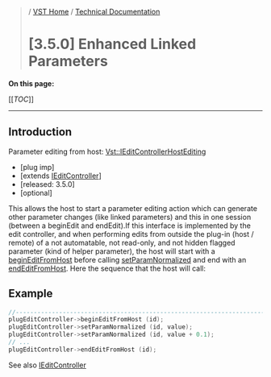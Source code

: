 >/ [VST Home](../../../) / [Technical Documentation](../../Index.md)
>
># [3.5.0] Enhanced Linked Parameters

**On this page:**

[[_TOC_]]

---

## Introduction

Parameter editing from host: [Vst::IEditControllerHostEditing](https://steinbergmedia.github.io/vst3_doc/vstinterfaces/classSteinberg_1_1Vst_1_1IEditControllerHostEditing.html)

- [plug imp]
- [extends [IEditController](https://steinbergmedia.github.io/vst3_doc/vstinterfaces/classSteinberg_1_1Vst_1_1IEditController.html)]
- [released: 3.5.0]
- [optional]

This allows the host to start a parameter editing action which can generate other parameter changes (like linked parameters) and this in one session (between a beginEdit and endEdit).If this interface is implemented by the edit controller, and when performing edits from outside the plug-in (host / remote) of a not automatable, not read-only, and not hidden flagged parameter (kind of helper parameter), the host will start with a [beginEditFromHost](https://steinbergmedia.github.io/vst3_doc/vstinterfaces/classSteinberg_1_1Vst_1_1IEditControllerHostEditing.html#a97cc85e97b22ff0d4fb9b5109a1a2bf2) before calling [setParamNormalized](https://steinbergmedia.github.io/vst3_doc/vstinterfaces/classSteinberg_1_1Vst_1_1IEditController.html#aded549c5b0f342a23dee18cc41ece6b8) and end with an [endEditFromHost](https://steinbergmedia.github.io/vst3_doc/vstinterfaces/classSteinberg_1_1Vst_1_1IEditControllerHostEditing.html#a589c94be69d4ee5ed29cf62e437fecbb). Here the sequence that the host will call:

## Example

``` c++
//------------------------------------------------------------------------
plugEditController->beginEditFromHost (id);
plugEditController->setParamNormalized (id, value);
plugEditController->setParamNormalized (id, value + 0.1);
// ...
plugEditController->endEditFromHost (id);
```

See also [IEditController](https://steinbergmedia.github.io/vst3_doc/vstinterfaces/classSteinberg_1_1Vst_1_1IEditController.html)
